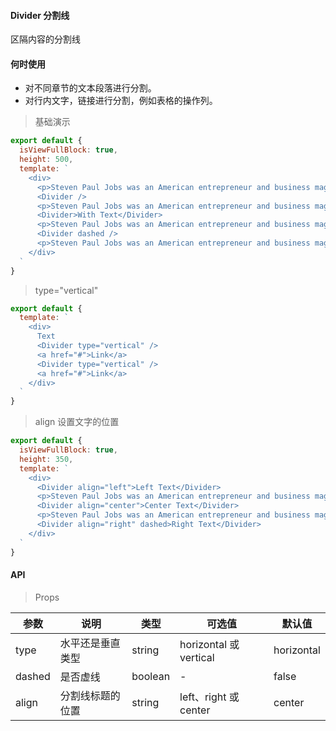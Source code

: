 #### Divider 分割线

区隔内容的分割线

#### 何时使用

- 对不同章节的文本段落进行分割。
- 对行内文字，链接进行分割，例如表格的操作列。

> 基础演示

```js
export default {
  isViewFullBlock: true,
  height: 500,
  template: `
    <div>
      <p>Steven Paul Jobs was an American entrepreneur and business magnate. He was the chairman, chief executive officer, and a co-founder of Apple Inc.</p>
      <Divider />
      <p>Steven Paul Jobs was an American entrepreneur and business magnate. He was the chairman, chief executive officer, and a co-founder of Apple Inc.</p>
      <Divider>With Text</Divider>
      <p>Steven Paul Jobs was an American entrepreneur and business magnate. He was the chairman, chief executive officer, and a co-founder of Apple Inc.</p>
      <Divider dashed />
      <p>Steven Paul Jobs was an American entrepreneur and business magnate. He was the chairman, chief executive officer, and a co-founder of Apple Inc.</p>
    </div>
  `
}
```


> type="vertical"

```js
export default {
  template: `
    <div>
      Text
      <Divider type="vertical" />
      <a href="#">Link</a>
      <Divider type="vertical" />
      <a href="#">Link</a>
    </div>
  `
}
```

> align 设置文字的位置

```js
export default {
  isViewFullBlock: true,
  height: 350,
  template: `
    <div>
      <Divider align="left">Left Text</Divider>
      <p>Steven Paul Jobs was an American entrepreneur and business magnate. He was the chairman, chief executive officer, and a co-founder of Apple Inc.</p>
      <Divider align="center">Center Text</Divider>
      <p>Steven Paul Jobs was an American entrepreneur and business magnate. He was the chairman, chief executive officer, and a co-founder of Apple Inc.</p>
      <Divider align="right" dashed>Right Text</Divider>
    </div>
  `
}
```

#### API

> Props

参数 | 说明 | 类型 | 可选值 | 默认值
---|---|---|---|---
type | 水平还是垂直类型 | string | horizontal 或 vertical | horizontal
dashed | 是否虚线 | boolean | - | false
align | 分割线标题的位置 | string | left、right 或 center | center